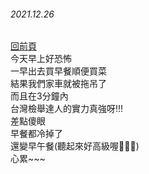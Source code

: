 ###### 2021.12.26  
[回前頁](https://whaleon120.github.io/blogs/feeling/main)  
今天早上好恐怖  
一早出去買早餐順便買菜  
結果我們家車就被拖吊了  
而且在3分鐘內  
台灣檢舉達人的實力真強呀!!!  
差點傻眼  
早餐都冷掉了  
還變早午餐(聽起來好高級喔🤣🤣🤣)  
心累~~~  

